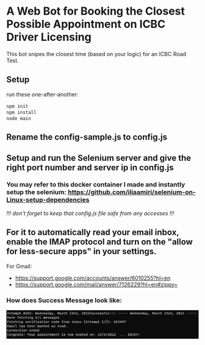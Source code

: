 # A Web Bot for Booking the Closest Possible Appointment on ICBC Driver Licensing
This bot snipes the closest time (based on your logic) for an ICBC Road Test.

## Setup
run these one-after-another:
```
npm init
npm install
node main
```

## Rename the config-sample.js to config.js 

## Setup and run the Selenium server and give the right port number and server ip in config.js

### You may refer to this docker container I made and instantly setup the selenium: https://github.com/iliaamiri/selenium-on-Linux-setup-dependencies

*!!! don't forget to keep that config.js file safe from any accesses !!!*

## For it to automatically read your email inbox, enable the IMAP protocol and turn on the "allow for less-secure apps" in your settings.
For Gmail:
* https://support.google.com/accounts/answer/6010255?hl=en
* https://support.google.com/mail/answer/7126229?hl=en#zippy=

### How does Success Message look like:
![success message](/git_img/success-message.png)
